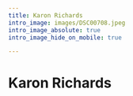 ```yaml
---
title: Karon Richards
intro_image: images/DSC00708.jpeg
intro_image_absolute: true
intro_image_hide_on_mobile: true

---
```

# Karon Richards

## 
